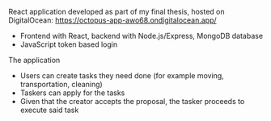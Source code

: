 React application developed as part of my final thesis, hosted on DigitalOcean: https://octopus-app-awo68.ondigitalocean.app/

- Frontend with React, backend with Node.js/Express, MongoDB database
- JavaScript token based login

The application
- Users can create tasks they need done (for example moving, transportation, cleaning)
- Taskers can apply for the tasks 
- Given that the creator accepts the proposal, the tasker proceeds to execute said task 
